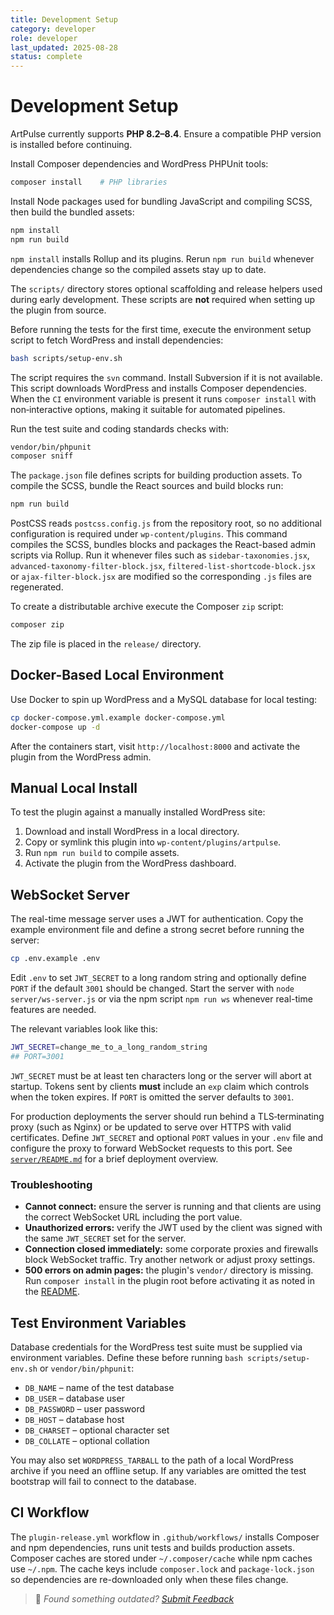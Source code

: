 ```yaml
---
title: Development Setup
category: developer
role: developer
last_updated: 2025-08-28
status: complete
---
```

# Development Setup

ArtPulse currently supports **PHP 8.2–8.4**. Ensure a compatible PHP version is installed before continuing.

Install Composer dependencies and WordPress PHPUnit tools:

```bash
composer install    # PHP libraries
```

Install Node packages used for bundling JavaScript and compiling SCSS, then build the bundled assets:

```bash
npm install
npm run build
```

`npm install` installs Rollup and its plugins. Rerun `npm run build` whenever dependencies change so the compiled assets stay up to date.

The `scripts/` directory stores optional scaffolding and release helpers used during early development. These scripts are **not** required when setting up the plugin from source.

Before running the tests for the first time, execute the environment setup script to fetch WordPress and install dependencies:

```bash
bash scripts/setup-env.sh
```
The script requires the `svn` command. Install Subversion if it is not available. This script downloads WordPress and installs Composer dependencies. When the `CI` environment variable is present it runs `composer install` with non‑interactive options, making it suitable for automated pipelines.

Run the test suite and coding standards checks with:

```bash
vendor/bin/phpunit
composer sniff
```

The `package.json` file defines scripts for building production assets. To compile the SCSS, bundle the React sources and build blocks run:

```bash
npm run build
```
PostCSS reads `postcss.config.js` from the repository root, so no additional configuration is required under `wp-content/plugins`. This command compiles the SCSS, bundles blocks and packages the React-based admin scripts via Rollup. Run it whenever files such as `sidebar-taxonomies.jsx`, `advanced-taxonomy-filter-block.jsx`, `filtered-list-shortcode-block.jsx` or `ajax-filter-block.jsx` are modified so the corresponding `.js` files are regenerated.

To create a distributable archive execute the Composer `zip` script:

```bash
composer zip
```

The zip file is placed in the `release/` directory.

## Docker-Based Local Environment

Use Docker to spin up WordPress and a MySQL database for local testing:

```bash
cp docker-compose.yml.example docker-compose.yml
docker-compose up -d
```

After the containers start, visit `http://localhost:8000` and activate the
plugin from the WordPress admin.

## Manual Local Install

To test the plugin against a manually installed WordPress site:

1. Download and install WordPress in a local directory.
2. Copy or symlink this plugin into `wp-content/plugins/artpulse`.
3. Run `npm run build` to compile assets.
4. Activate the plugin from the WordPress dashboard.

## WebSocket Server

The real-time message server uses a JWT for authentication. Copy the example environment file and define a strong secret before running the server:

```bash
cp .env.example .env
```

Edit `.env` to set `JWT_SECRET` to a long random string and optionally define `PORT` if the default `3001` should be changed. Start the server with `node server/ws-server.js` or via the npm script `npm run ws` whenever real-time features are needed.

The relevant variables look like this:

```bash
JWT_SECRET=change_me_to_a_long_random_string
## PORT=3001
```

`JWT_SECRET` must be at least ten characters long or the server will abort at startup. Tokens sent by clients **must** include an `exp` claim which controls when the token expires. If `PORT` is omitted the server defaults to `3001`.

For production deployments the server should run behind a TLS‑terminating proxy (such as Nginx) or be updated to serve over HTTPS with valid certificates. Define `JWT_SECRET` and optional `PORT` values in your `.env` file and configure the proxy to forward WebSocket requests to this port. See [`server/README.md`](../server/README.md) for a brief deployment overview.

### Troubleshooting

- **Cannot connect:** ensure the server is running and that clients are using the correct WebSocket URL including the port value.
- **Unauthorized errors:** verify the JWT used by the client was signed with the same `JWT_SECRET` set for the server.
- **Connection closed immediately:** some corporate proxies and firewalls block WebSocket traffic. Try another network or adjust proxy settings.
- **500 errors on admin pages:** the plugin's `vendor/` directory is missing. Run `composer install` in the plugin root before activating it as noted in the [README](../README.md).

## Test Environment Variables

Database credentials for the WordPress test suite must be supplied via environment variables. Define these before running `bash scripts/setup-env.sh` or `vendor/bin/phpunit`:

- `DB_NAME` – name of the test database
- `DB_USER` – database user
- `DB_PASSWORD` – user password
- `DB_HOST` – database host
- `DB_CHARSET` – optional character set
- `DB_COLLATE` – optional collation

You may also set `WORDPRESS_TARBALL` to the path of a local WordPress archive if you need an offline setup. If any variables are omitted the test bootstrap will fail to connect to the database.

## CI Workflow

The `plugin-release.yml` workflow in `.github/workflows/` installs Composer and npm dependencies, runs unit tests and builds production assets. Composer caches are stored under `~/.composer/cache` while npm caches use `~/.npm`. The cache keys include `composer.lock` and `package-lock.json` so dependencies are re-downloaded only when these files change.

> 💬 *Found something outdated? [Submit Feedback](feedback.md)*
